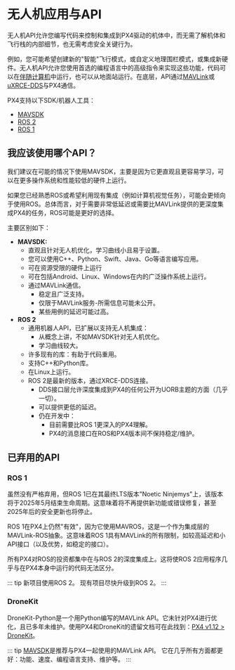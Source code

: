 # 无人机应用与API

无人机API允许您编写代码来控制和集成到PX4驱动的机体中，而无需了解机体和飞行栈的内部细节，也无需考虑安全关键行为。

例如，您可能希望创建新的"智能"飞行模式，或自定义地理围栏模式，或集成新硬件。无人机API允许您使用首选的编程语言中的高级指令来实现这些功能，代码可以在[伴随计算机](../companion_computer/index.md)中运行，也可以从地面站运行。在底层，API通过[MAVLink](../middleware/mavlink.md)或[uXRCE-DDS](../middleware/uxrce_dds.md)与PX4通信。

PX4支持以下SDK/机器人工具：

- [MAVSDK](../robotics/mavsdk.md)
- [ROS 2](../ros/index.md)
- [ROS 1](../ros/index.md)

## 我应该使用哪个API？

我们建议在可能的情况下使用MAVSDK，主要是因为它更直观且更容易学习，可以在更多操作系统和性能较低的硬件上运行。

如果您已经熟悉ROS或希望利用现有集成（例如计算机视觉任务），可能会更倾向于使用ROS。总体而言，对于需要非常低延迟或需要比MAVLink提供的更深度集成PX4的任务，ROS可能是更好的选择。

主要区别如下：

- **MAVSDK:**
  - 直观且针对无人机优化，学习曲线小且易于设置。
  - 您可以使用C++、Python、Swift、Java、Go等语言编写应用。
  - 可在资源受限的硬件上运行
  - 可在包括Android、Linux、Windows在内的广泛操作系统上运行。
  - 通过MAVLink通信。
    - 稳定且广泛支持。
    - 仅限于MAVLink服务-所需信息可能未公开。
    - 某些用例的延迟可能过高。
- **ROS 2**
  - 通用机器人API，已扩展以支持无人机集成：
    - 从概念上讲，不如MAVSDK针对无人机优化。
    - 学习曲线较大。
  - 许多现有的库：有助于代码重用。
  - 支持C++和Python库。
  - 在Linux上运行。
  - ROS 2是最新的版本，通过XRCE-DDS连接。
    - DDS接口层允许深度集成到PX4的任何公开为UORB主题的方面（几乎一切）。
    - 可以提供更低的延迟。
    - 仍在开发中：
      - 目前需要比ROS 1更深入的PX4理解。
      - PX4的消息接口在ROS和PX4版本间不保持稳定/维护。

## 已弃用的API

### ROS 1

虽然没有严格弃用，但ROS 1已在其最终LTS版本"Noetic Ninjemys"上，该版本将于2025年5月结束生命周期。这意味着将不再提供新功能或错误修复，甚至2025年后的安全更新也将停止。

ROS 1在PX4上仍然"有效"，因为它使用MAVROS，这是一个作为集成层的MAVLink-ROS抽象。这意味着ROS 1具有MAVLink的所有限制，如较高延迟和小API接口（以及优势，如稳定的接口）。

所有PX4对ROS的投资都集中在与ROS 2的深度集成上。这将使ROS 2应用程序几乎与在PX4本身中运行的代码无法区分。

::: tip
新项目使用ROS 2。
现有项目尽快升级到ROS 2。
:::

### DroneKit

DroneKit-Python是一个用Python编写的MAVLink API。它未针对PX4进行优化，且已多年未维护。使用PX4和DroneKit的遗留文档可在此找到：[PX4 v1.12 > DroneKit](https://docs.px4.io/v1.12/en/robotics/dronekit.html)。

::: tip
[MAVSDK](https://mavsdk.mavlink.io/)是推荐与PX4一起使用的MAVLink API。
它在几乎所有方面都更好：功能、速度、编程语言支持、维护等。
:::